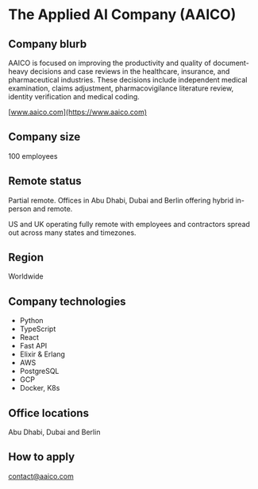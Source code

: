 # The Applied AI Company (AAICO)

## Company blurb

AAICO is focused on improving the productivity and quality of document-heavy decisions and case reviews in the healthcare, insurance, and pharmaceutical industries. These decisions include independent medical examination, claims adjustment, pharmacovigilance literature review, identity verification and medical coding.

[www.aaico.com](https://www.aaico.com)

## Company size

100 employees

## Remote status

Partial remote. Offices in Abu Dhabi, Dubai and Berlin offering hybrid in-person and remote. 

US and UK operating fully remote with employees and contractors spread out across many states and timezones.

## Region

Worldwide

## Company technologies

- Python
- TypeScript
- React
- Fast API
- Elixir & Erlang
- AWS
- PostgreSQL
- GCP
- Docker, K8s

## Office locations

Abu Dhabi, Dubai and Berlin

## How to apply

[contact@aaico.com](mailto:contact@aaico.com)

